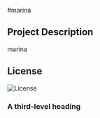 #marina

## Project Description
marina

## License
![License](https://img.shields.io/badge/apache-%23D42029.svg?style=for-the-badge&logo=apache&logoColor=white)

### A third-level heading